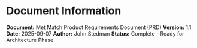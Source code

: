 # Document Information

**Document:** Met Match Product Requirements Document (PRD)
**Version:** 1.1
**Date:** 2025-09-07
**Author:** John Stedman
**Status:** Complete - Ready for Architecture Phase